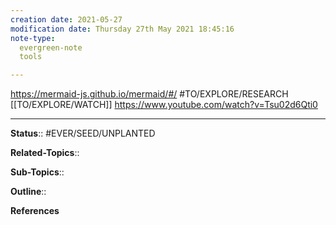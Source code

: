 ```yaml
---
creation date: 2021-05-27
modification date: Thursday 27th May 2021 18:45:16
note-type: 
  evergreen-note
  tools

---
```


https://mermaid-js.github.io/mermaid/#/
#TO/EXPLORE/RESEARCH 
[[TO/EXPLORE/WATCH]] https://www.youtube.com/watch?v=Tsu02d6Qti0

---

**Status**:: #EVER/SEED/UNPLANTED 

**Related-Topics**:: 
	
**Sub-Topics**::
	
**Outline**::

**References**
